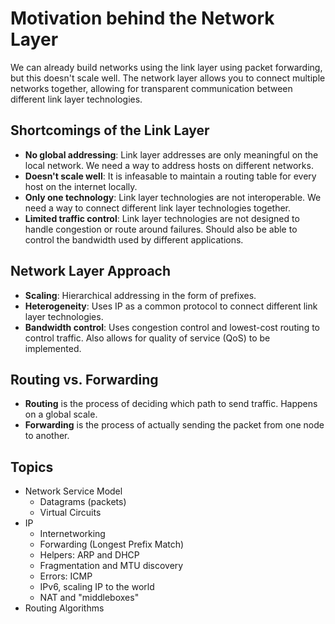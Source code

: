 # Motivation behind the Network Layer

We can already build networks using the link layer using packet forwarding, but this doesn't scale well. The network layer allows you to connect multiple networks together, allowing for transparent communication between different link layer technologies.

## Shortcomings of the Link Layer

- **No global addressing**: Link layer addresses are only meaningful on the local network. We need a way to address hosts on different networks.
- **Doesn't scale well**: It is infeasable to maintain a routing table for every host on the internet locally.
- **Only one technology**: Link layer technologies are not interoperable. We need a way to connect different link layer technologies together.
- **Limited traffic control**: Link layer technologies are not designed to handle congestion or route around failures. Should also be able to control the bandwidth used by different applications.


## Network Layer Approach

- **Scaling**: Hierarchical addressing in the form of prefixes.
- **Heterogeneity**: Uses IP as a common protocol to connect different link layer technologies.
- **Bandwidth control**: Uses congestion control and lowest-cost routing to control traffic. Also allows for quality of service (QoS) to be implemented.

## Routing vs. Forwarding

- **Routing** is the process of deciding which path to send traffic. Happens on a global scale.
- **Forwarding** is the process of actually sending the packet from one node to another.

## Topics
- Network Service Model
    - Datagrams (packets)
    - Virtual Circuits
- IP
    - Internetworking
    - Forwarding (Longest Prefix Match)
    - Helpers: ARP and DHCP
    - Fragmentation and MTU discovery
    - Errors: ICMP
    - IPv6, scaling IP to the world
    - NAT and "middleboxes"
- Routing Algorithms
